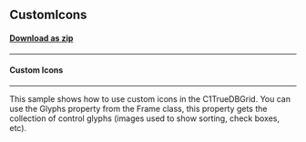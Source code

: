 ## CustomIcons
#### [Download as zip](https://grapecity.github.io/DownGit/#/home?url=https://github.com/GrapeCity/ComponentOne-WinForms-Samples/tree/master/NetFramework\TrueDBGrid\CS\CustomIcons)
____
#### Custom Icons
____
This sample shows how to use custom icons in the C1TrueDBGrid. You can use the Glyphs property from the Frame class, this property gets the collection of control glyphs (images used to show sorting, check boxes, etc).
